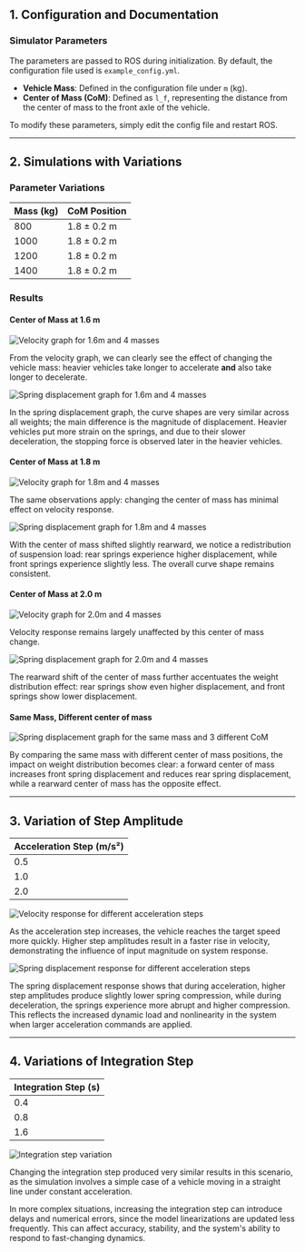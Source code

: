 ## 1. Configuration and Documentation

### Simulator Parameters
The parameters are passed to ROS during initialization. By default, the configuration file used is `example_config.yml`.

- **Vehicle Mass**: Defined in the configuration file under `m` (kg).  
- **Center of Mass (CoM)**: Defined as `l_f`, representing the distance from the center of mass to the front axle of the vehicle.

To modify these parameters, simply edit the config file and restart ROS.

---

## 2. Simulations with Variations

### Parameter Variations
| Mass (kg)  | CoM Position |
|------------|--------------|
| 800        | 1.8 ± 0.2 m  |
| 1000       | 1.8 ± 0.2 m  |
| 1200       | 1.8 ± 0.2 m  |
| 1400       | 1.8 ± 0.2 m  |

### Results

#### Center of Mass at 1.6 m

![Velocity graph for 1.6m and 4 masses](plot_figures/velocity_1_6.png)

From the velocity graph, we can clearly see the effect of changing the vehicle mass: heavier vehicles take longer to accelerate **and** also take longer to decelerate.  

![Spring displacement graph for 1.6m and 4 masses](plot_figures/spring_displacement_1_6.png)

In the spring displacement graph, the curve shapes are very similar across all weights; the main difference is the magnitude of displacement. Heavier vehicles put more strain on the springs, and due to their slower deceleration, the stopping force is observed later in the heavier vehicles.

#### Center of Mass at 1.8 m

![Velocity graph for 1.8m and 4 masses](plot_figures/velocity_1_8.png)

The same observations apply: changing the center of mass has minimal effect on velocity response.  

![Spring displacement graph for 1.8m and 4 masses](plot_figures/spring_displacement_1_8.png)

With the center of mass shifted slightly rearward, we notice a redistribution of suspension load: rear springs experience higher displacement, while front springs experience slightly less. The overall curve shape remains consistent.

#### Center of Mass at 2.0 m

![Velocity graph for 2.0m and 4 masses](plot_figures/velocity_2_0.png)

Velocity response remains largely unaffected by this center of mass change.  

![Spring displacement graph for 2.0m and 4 masses](plot_figures/spring_displacement_2_0.png)

The rearward shift of the center of mass further accentuates the weight distribution effect: rear springs show even higher displacement, and front springs show lower displacement.

#### Same Mass, Different center of mass

![Spring displacement graph for the same mass and 3 different CoM](plot_figures/spring_displacement_same_mass.png)

By comparing the same mass with different center of mass positions, the impact on weight distribution becomes clear: a forward center of mass increases front spring displacement and reduces rear spring displacement, while a rearward center of mass has the opposite effect.

---

## 3. Variation of Step Amplitude

| Acceleration Step (m/s²) |
|---------------------------|
| 0.5                       |
| 1.0                       |
| 2.0                       |

![Velocity response for different acceleration steps](plot_figures/acceleration_steps.png)

As the acceleration step increases, the vehicle reaches the target speed more quickly. Higher step amplitudes result in a faster rise in velocity, demonstrating the influence of input magnitude on system response.

![Spring displacement response for different acceleration steps](plot_figures/acceleration_steps_spring.png)

The spring displacement response shows that during acceleration, higher step amplitudes produce slightly lower spring compression, while during deceleration, the springs experience more abrupt and higher compression. This reflects the increased dynamic load and nonlinearity in the system when larger acceleration commands are applied.

---

## 4. Variations of Integration Step

| Integration Step (s) |
|---------------------|
| 0.4                 |
| 0.8                 |
| 1.6                 |

![Integration step variation](plot_figures/integration_steps.png)

Changing the integration step produced very similar results in this scenario, as the simulation involves a simple case of a vehicle moving in a straight line under constant acceleration.  

In more complex situations, increasing the integration step can introduce delays and numerical errors, since the model linearizations are updated less frequently. This can affect accuracy, stability, and the system's ability to respond to fast-changing dynamics.
